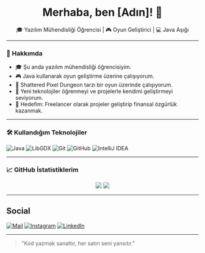 <h1 align="center">Merhaba, ben [Adın]! 👋</h1>
<p align="center">🎓 Yazılım Mühendisliği Öğrencisi | 🎮 Oyun Geliştirici | 💻 Java Aşığı</p>

---

### 💫 Hakkımda
- 🎓 Şu anda yazılım mühendisliği öğrencisiyim.  
- 🎮 Java kullanarak oyun geliştirme üzerine çalışıyorum.  
- 🚀 Shattered Pixel Dungeon tarzı bir oyun üzerinde çalışıyorum.  
- 🧠 Yeni teknolojiler öğrenmeyi ve projelerle kendimi geliştirmeyi seviyorum.  
- 🎯 Hedefim: Freelancer olarak projeler geliştirip finansal özgürlük kazanmak.

---

### 🛠️ Kullandığım Teknolojiler

![Java](https://img.shields.io/badge/Java-ED8B00?style=for-the-badge&logo=java&logoColor=white)
![LibGDX](https://img.shields.io/badge/LibGDX-000000?style=for-the-badge&logo=libgdx&logoColor=white)
![Git](https://img.shields.io/badge/Git-F05032?style=for-the-badge&logo=git&logoColor=white)
![GitHub](https://img.shields.io/badge/GitHub-181717?style=for-the-badge&logo=github&logoColor=white)
![IntelliJ IDEA](https://img.shields.io/badge/IntelliJ%20IDEA-000000.svg?style=for-the-badge&logo=intellij-idea&logoColor=white)

---

### 📈 GitHub İstatistiklerim

<p align="center">
  <img src="https://github-readme-stats.vercel.app/api?username=kullaniciAdin&show_icons=true&theme=github_dark" />
  <img src="https://github-readme-stats.vercel.app/api/top-langs/?username=kullaniciAdin&layout=compact&theme=github_dark" />
</p>

---

## Social
[![Mail](https://img.shields.io/badge/Email-D14836?logo=gmail&logoColor=white)](scannerhalil@gmail.com) 
[![Instagram](https://img.shields.io/badge/Instagram-E4405F.svg?logo=instagram&logoColor=white)](https://instagram.com/_halil_uysal_) 
[![LinkedIn](https://img.shields.io/badge/LinkedIn-%230077B5.svg?logo=linkedin&logoColor=white)](https://linkedin.com/in/halil-uysal-64a383356)


---

> "Kod yazmak sanattır, her satırı seni yansıtır."

